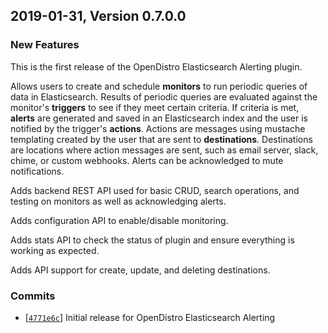 ## 2019-01-31, Version 0.7.0.0

### New Features

This is the first release of the OpenDistro Elasticsearch Alerting plugin.

Allows users to create and schedule **monitors** to run periodic queries of data in Elasticsearch.
Results of periodic queries are evaluated against the monitor's **triggers** to see if they meet certain criteria.
If criteria is met, **alerts** are generated and saved in an Elasticsearch index and the user is notified by the trigger's **actions**.
Actions are messages using mustache templating created by the user that are sent to **destinations**.
Destinations are locations where action messages are sent, such as email server, slack, chime, or custom webhooks.
Alerts can be acknowledged to mute notifications.

Adds backend REST API used for basic CRUD, search operations, and testing on monitors as well as acknowledging alerts.

Adds configuration API to enable/disable monitoring.

Adds stats API to check the status of plugin and ensure everything is working as expected.

Adds API support for create, update, and deleting destinations.

### Commits

* [[`4771e6c`](https://github.com/mauve-hedgehog/opendistro-elasticsearch-alerting/commit/4771e6c5ce6f541fc84f1290ac2fd43f64f3dcb2)] Initial release for OpenDistro Elasticsearch Alerting
